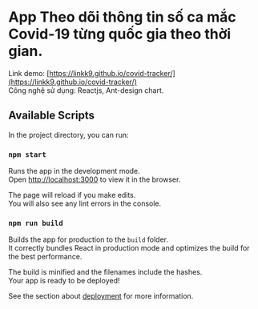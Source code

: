 # App Theo dõi thông tin số ca mắc Covid-19 từng quốc gia theo thời gian.
Link demo: [https://linkk9.github.io/covid-tracker/](https://linkk9.github.io/covid-tracker/) \
Công nghệ sử dụng: Reactjs, Ant-design chart.

## Available Scripts

In the project directory, you can run:

### `npm start`

Runs the app in the development mode.\
Open [http://localhost:3000](http://localhost:3000) to view it in the browser.

The page will reload if you make edits.\
You will also see any lint errors in the console.

### `npm run build`

Builds the app for production to the `build` folder.\
It correctly bundles React in production mode and optimizes the build for the best performance.

The build is minified and the filenames include the hashes.\
Your app is ready to be deployed!

See the section about [deployment](https://facebook.github.io/create-react-app/docs/deployment) for more information.
